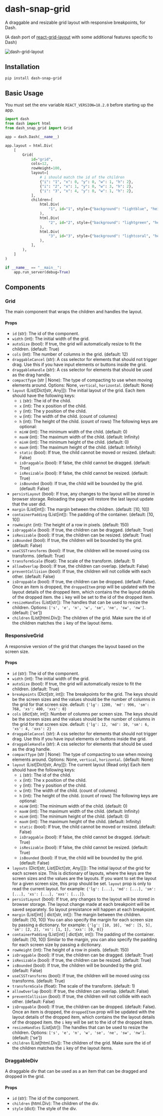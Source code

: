 # dash-snap-grid

A draggable and resizable grid layout with responsive breakpoints, for Dash.

(A dash port of [react-grid-layout](https://github.com/react-grid-layout/react-grid-layout)
with some additional features specific to Dash)

![dash-grid-layout](./demo.gif)


## Installation

```bash
pip install dash-snap-grid
```

## Basic Usage

You must set the env variable `REACT_VERSION=18.2.0` before starting up the app.

```python
import dash
from dash import html
from dash_snap_grid import Grid

app = dash.Dash(__name__)

app.layout = html.Div(
    [
        Grid(
            id="grid",
            cols=12,
            rowHeight=100,
            layout=[
                # i should match the id of the children
                {"i": "1", "x": 0, "y": 0, "w": 1, "h": 2},
                {"i": "2", "x": 1, "y": 0, "w": 3, "h": 2},
                {"i": "3", "x": 4, "y": 0, "w": 1, "h": 2},
            ],
            children=[
                html.Div(
                    "1", id="1", style={"background": "lightblue", "height": "100%"}
                ),
                html.Div(
                    "2", id="2", style={"background": "lightgreen", "height": "100%"}
                ),
                html.Div(
                    "3", id="3", style={"background": "lightcoral", "height": "100%"}
                ),
            ],
        ),
    ]
)

if __name__ == "__main__":
    app.run_server(debug=True)

```

## Components

### Grid

The main component that wraps the children and handles the layout.

#### Props

- `id` (str): The id of the component.
- `width` (int): The initial width of the grid.
- `autoSize` (bool): If true, the grid will automatically resize to fit the children. (default: True)
- `cols` (int): The number of columns in the grid. (default: 12)
- `draggableCancel` (str): A css selector for elements that should not trigger drag.
  Use this if you have input elements or buttons inside the grid.
- `draggableHandle` (str): A css selector for elements that should be used as the drag handle.
- `compactType` (str | None): The type of compacting to use when moving elements around.
  Options: None, `vertical`, `horizontal`. (default: None)
- `layout` (List[Dict[str, Any]]): The initial layout of the grid.
  Each item should have the following keys:
  - `i` (str): The id of the child.
  - `x` (int): The x position of the child.
  - `y` (int): The y position of the child.
  - `w` (int): The width of the child. (count of columns)
  - `h` (int): The height of the child. (count of rows)
  The following keys are optional:
  - `minW` (int): The minimum width of the child. (default: 0)
  - `maxW` (int): The maximum width of the child. (default: Infinity)
  - `minH` (int): The minimum height of the child. (default: 0)
  - `maxH` (int): The maximum height of the child. (default: Infinity)
  - `static` (bool): If true, the child cannot be moved or resized. (default: False)
  - `isDraggable` (bool): If false, the child cannot be dragged. (default: True)
  - `isResizable` (bool): If false, the child cannot be resized. (default: True)
  - `isBounded` (bool): If true, the child will be bounded by the grid. (default: False)
- `persistLayout` (bool): If true, any changes to the layout will be stored in browser storage.
  Reloading the page will restore the last layout update that the user did.
- `margin` (List[int]): The margin between the children. (default: [10, 10])
- `containerPadding` (List[int]): The padding of the container. (default: [10, 10])
- `rowHeight` (int): The height of a row in pixels. (default: 150)
- `isDraggable` (bool): If true, the children can be dragged. (default: True)
- `isResizable` (bool): If true, the children can be resized. (default: True)
- `isBounded` (bool): If true, the children will be bounded by the grid. (default: False)
- `useCSSTransforms` (bool): If true, the children will be moved using css transforms. (default: True)
- `transformScale` (float): The scale of the transform. (default: 1)
- `allowOverlap` (bool): If true, the children can overlap. (default: False)
- `preventCollision` (bool): If true, the children will not collide with each other. (default: False)
- `isDroppable` (bool): If true, the children can be dropped. (default: False).
  Once an item is dropped, the `droppedItem` prop will be updated with the layout details
  of the dropped item, which contains the the layout details of the dropped item.
  the `i` key will be set to the id of the dropped item.
- `resizeHandles` (List[str]): The handles that can be used to resize the children.
  Options: `['s', 'e', 'n', 'w', 'se', 'ne', 'sw', 'nw']`. (default: ['se'])
- `children` (List[html.Div]): The children of the grid. Make sure the id of the children
  matches the `i` key of the layout items.

### ResponsiveGrid

A responsive version of the grid that changes the layout based on the screen size.

#### Props

- `id` (str): The id of the component.
- `width` (int): The initial width of the grid.
- `autoSize` (bool): If true, the grid will automatically resize to fit the children. (default: True)
- `breakpoints` (Dict[str, int]): The breakpoints for the grid. The keys should be the screen sizes
  and the values should be the number of columns in the grid for that screen size.
  default: `{'lg': 1200, 'md': 996, 'sm': 768, 'xs': 400, 'xxs': 0}`
- `cols` (dict[str, int]): Number of columns per screen size. The keys should be the screen sizes
  and the values should be the number of columns in the grid for that screen size.
  default: `{'lg': 12, 'md': 10, 'sm': 6, 'xs': 4, 'xxs': 2}`
- `draggableCancel` (str): A css selector for elements that should not trigger drag.
  Use this if you have input elements or buttons inside the grid.
- `draggableHandle` (str): A css selector for elements that should be used as the drag handle.
- `compactType` (str | None): The type of compacting to use when moving elements around.
  Options: None, `vertical`, `horizontal`. (default: None)
- `layout` (List[Dict[str, Any]]): The current layout (Read only)
  Each item should have the following keys:
  - `i` (str): The id of the child.
  - `x` (int): The x position of the child.
  - `y` (int): The y position of the child.
  - `w` (int): The width of the child. (count of columns)
  - `h` (int): The height of the child. (count of rows)
  The following keys are optional:
  - `minW` (int): The minimum width of the child. (default: 0)
  - `maxW` (int): The maximum width of the child. (default: Infinity)
  - `minH` (int): The minimum height of the child. (default: 0)
  - `maxH` (int): The maximum height of the child. (default: Infinity)
  - `static` (bool): If true, the child cannot be moved or resized. (default: False)
  - `isDraggable` (bool): If false, the child cannot be dragged. (default: True)
  - `isResizable` (bool): If false, the child cannot be resized. (default: True)
  - `isBounded` (bool): If true, the child will be bounded by the grid. (default: False)
- `layouts` (Dict[str, List[Dict[str, Any]]]): The initial layout of the grid for each screen size.
  This is dictionary of layouts, where the keys are the screen sizes and the values are the layouts.
  If you want to set the layout for a given screen size, this prop should be set. `layout` prop is only
  to read the current layout.
  for example: `{'lg': [...], 'md': [...], 'sm': [...], 'xs': [...], 'xxs': [...]}`.
- `persistLayout` (bool): If true, any changes to the layout will be stored in browser storage.
  The layout change made at each breakpoint will be saved separately. So layout presistance will happen
  at each breakpoint.
- `margin` (List[int] | dict[str, int]): The margin between the children. (default: [10, 10])
  You can also specify the margin for each screen size by passing a dictionary.
  for example: `{'lg': [10, 10], 'md': [5, 5], 'sm': [2, 2], 'xs': [1, 1], 'xxs': [0, 0]}`
- `containerPadding` (List[int] | dict[str, int]): The padding of the container. (default: [10, 10])
  Similar to the margin, you can also specify the padding for each screen size by passing a dictionary.
- `rowHeight` (int): The height of a row in pixels. (default: 150)
- `isDraggable` (bool): If true, the children can be dragged. (default: True)
- `isResizable` (bool): If true, the children can be resized. (default: True)
- `isBounded` (bool): If true, the children will be bounded by the grid. (default: False)
- `useCSSTransforms` (bool): If true, the children will be moved using css transforms. (default: True)
- `transformScale` (float): The scale of the transform. (default: 1)
- `allowOverlap` (bool): If true, the children can overlap. (default: False)
- `preventCollision` (bool): If true, the children will not collide with each other. (default: False)
- `isDroppable` (bool): If true, the children can be dropped. (default: False).
  Once an item is dropped, the `droppedItem` prop will be updated with the layout details
  of the dropped item, which contains the the layout details of the dropped item.
  the `i` key will be set to the id of the dropped item.
- `resizeHandles` (List[str]): The handles that can be used to resize the children.
  Options: `['s', 'e', 'n', 'w', 'se', 'ne', 'sw', 'nw']`. (default: ['se'])
- `children` (List[html.Div]): The children of the grid. Make sure the id of the children
  matches the `i` key of the layout items.

### DraggableDiv

A draggable div that can be used as a an item that can be dragged and dropped in the grid.

#### Props

- `id` (str): The id of the component.
- `children` (html.Div): The children of the div.
- `style` (dict): The style of the div.